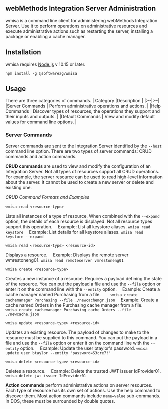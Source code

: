 ## webMethods Integration Server Administration

wmisa is a command line client for administering webMethods Integration Server. Use it to perform operations on administrative resources and execute administrative actions such as restarting the server, installing a package or enabling a cache manager.

## Installation
wmisa requires [Node.js](https://nodejs.org) v 10.15 or later.

    npm install -g @softwareag/wmisa

## Usage

There are three categories of commands.
| Category |Description |
|:--|:--|
|Server Commands  | Perform administrative operations and actions. |
|Help Commands | Discover types of resources, the operations they support and their inputs and outputs. |
|Default Commands | View and modify default values for command line options. |


### Server Commands
Server commands are sent to the Integration Server identified by the `--host` command line option. There are two types of server commands: CRUD commands and action commands.

**CRUD commands** are used to view and modify the configuration of an Integration Server. Not all types of resources support all CRUD operations. For example, the server resource can be used to read high-level information about the server. It cannot be used to create a new server or delete and existing one.

*CRUD Command Formats and Examples* 

    wmisa read <resource-type>
Lists all instances of a type of resource. When combined with the `--expand` option, the details of each resource is displayed. Not all resource types support this operation.
&ensp;&ensp;Example: List all keystore aliases. `wmisa read keystore`
&ensp;&ensp;Example: List details for all keystore aliases. `wmisa read keystore --expand`

    wmisa read <resource-type> <resource-id>
Displays a resource.
&ensp;&ensp;Example: Displays the remote server wmrestoneng01. `wmisa read remoteserver vmrestoneng01`

    wmisa create <resource-type>
Creates a new instance of a resource. Requires a payload defining the state of the resource. You can put the payload a file and use the `--file` option or enter it on the command line with the `--entity` option.
&ensp;&ensp;Example: Create a cache manager named Purchasing from a file. 
&ensp;&ensp;&ensp;&ensp;`wmisa create cachemanager Purchasing --file ./newcachemgr.json`
&ensp;&ensp;Example: Create a cache named Orders in the Purchasing cache manager from a file.
&ensp;&ensp;&ensp;&ensp;`wmisa create cachemanager Purchasing cache Orders --file ./newcache.json`

    wmisa update <resource-type> <resource-id>
Updates an existing resource. The payload of changes to make to the resource must be supplied to this command. You can put the payload in a file and use the `--file` option or enter it on the command line with the `--entity` option.
&ensp;&ensp;Example: Update the user btaylor's password. `wmisa update user btaylor --entity "password=S3cre7!"`

    wmisa delete <resource-type> <resource-id>
Deletes a resource.
&ensp;&ensp;Example: Delete the trusted JWT issuer IdProvider01. `wmisa delete jwt issuer IdProvider01`


**Action commands** perform administrative actions on server resources. Each type of resource has its own set of actions. Use the help command to discover them. Most action commands include `name=value` sub-commands. In DOS, these must be surrounded by double quotes.

